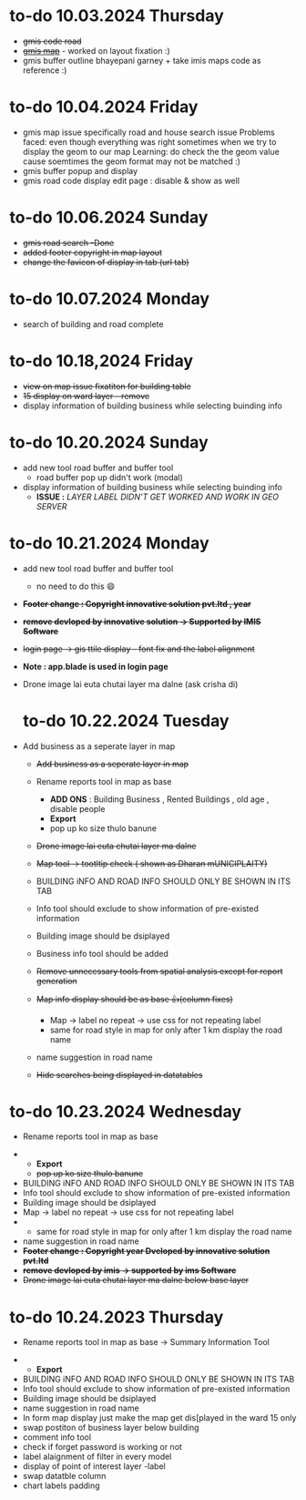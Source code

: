 # to-do 10.03.2024 Thursday

- ~~gmis code road~~
- [~~gmis map~~]() - worked on layout fixation :)
- gmis buffer outline bhayepani garney + take imis maps code as reference :)

# to-do 10.04.2024 Friday

- gmis map issue
  specifically road and house search issue
  Problems faced: even though everything was right sometimes when we try to display the geom to our map
  Learning: do check the the geom value cause soemtimes the geom format may not be matched :)
- gmis buffer popup and display
- gmis road code display
  edit page : disable & show as well

# to-do 10.06.2024 Sunday

- ~~gmis road search -Done~~
- ~~added footer copyright in map layout~~
- ~~change the favicon of display in tab (url tab)~~

# to-do 10.07.2024 Monday

- search of building and road complete

# to-do 10.18,2024 Friday

- ~~view on map issue fixatiton for building table~~
- ~~15 display on ward layer - remove~~
- display information of building business while selecting buinding info

# to-do 10.20.2024 Sunday

- add new tool road buffer and buffer tool
  - road buffer pop up didn't work (modal)
- display information of building business while selecting buinding info
  - **ISSUE :** *LAYER LABEL DIDN'T GET WORKED AND WORK IN GEO SERVER*

# to-do 10.21.2024 Monday

- add new tool road buffer and buffer tool

  - no need to do this 😄
- **~~Footer change : Copyright innovative solution pvt.ltd , year~~**
- **~~remove devloped by innovative solution -> Supported by IMIS Software~~**
- ~~login page -> gis ttile display - font fix and the label alignment~~
- **Note : app.blade is used in login page**
- Drone image lai euta chutai layer ma dalne (ask crisha di)

  # to-do 10.22.2024 Tuesday
- Add business as a seperate layer in map

  - ~~Add business as a seperate layer in map~~
  - Rename reports tool in map as base

    - **ADD ONS** : Building Business , Rented Buildings , old age , disable people
    - **Export**
    - pop up ko size thulo banune
  - ~~Drone image lai euta chutai layer ma dalne~~
  - ~~Map tool -> tootltip check ( shown as Dharan mUNICIPLAITY)~~
  - BUILDING iNFO AND ROAD INFO SHOULD ONLY BE SHOWN IN ITS TAB
  - Info tool should exclude to show information of pre-existed information
  - Building image should be dsiplayed
  - Business info tool should be added
  - ~~Remove unnecessary tools from spatial analysis except for report generation~~
  - ~~Map info display should be as base 👍(column fixes)~~

    - Map -> label no repeat -> use css for not repeating label
    - same for road style in map for only after 1 km display the road name
  - name suggestion in road name
  - ~~Hide searches being displayed in datatables~~

# to-do 10.23.2024 Wednesday

* Rename reports tool in map as base

- - **Export**
  - ~~pop up ko size thulo banune~~
- BUILDING iNFO AND ROAD INFO SHOULD ONLY BE SHOWN IN ITS TAB
- Info tool should exclude to show information of pre-existed information
- Building image should be dsiplayed
- Map -> label no repeat -> use css for not repeating label
- - same for road style in map for only after 1 km display the road name
- name suggestion in road name
- **~~Footer change : Copyright year Dveloped by innovative solution pvt.ltd~~**
- **~~remove devloped by imis -> supported by ims Software~~**
- ~~Drone image lai euta chutai layer ma dalne below base layer~~

# to-do 10.24.2023 Thursday

* Rename reports tool in map as base -> Summary Information Tool

- - **Export**
- BUILDING iNFO AND ROAD INFO SHOULD ONLY BE SHOWN IN ITS TAB
- Info tool should exclude to show information of pre-existed information
- Building image should be dsiplayed
- name suggestion in road name
- In form map display just make the map get dis[played in the ward 15 only
- swap postiton of business layer below building
- comment info tool
- check if forget password is working or not
- label alaignment of filter in every model
- display of point of interest layer -label
- swap datatble column
- chart labels padding
